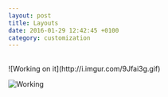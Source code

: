 ```yaml
---
layout: post
title: Layouts
date: 2016-01-29 12:42:45 +0100
category: customization
---
```


<br>
![Working on it](http://i.imgur.com/9Jfai3g.gif)

![Working](http://i.imgur.com/tx7WS.gif)
